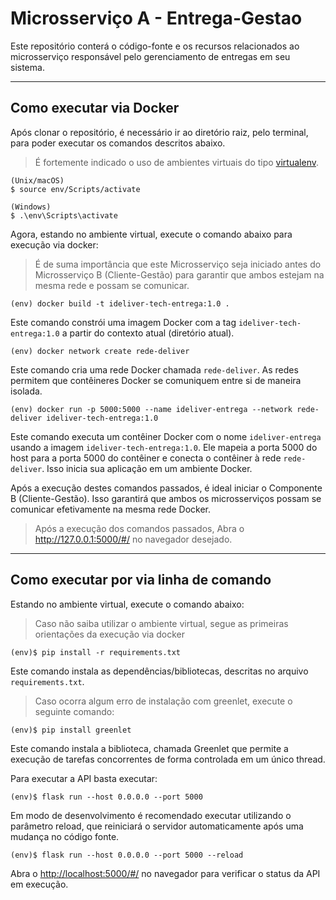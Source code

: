 # Microsserviço A - Entrega-Gestao
 Este repositório conterá o código-fonte e os recursos relacionados ao microsserviço responsável pelo gerenciamento de entregas em seu sistema.

---

## Como executar via Docker 

Após clonar o repositório, é necessário ir ao diretório raiz, pelo terminal, para poder executar os comandos descritos abaixo.

> É fortemente indicado o uso de ambientes virtuais do tipo [virtualenv](https://virtualenv.pypa.io/en/latest/installation.html).


```
(Unix/macOS)
$ source env/Scripts/activate

(Windows)
$ .\env\Scripts\activate
```

Agora, estando no ambiente virtual, execute o comando abaixo para execução via docker:

> É de suma importância que este Microsserviço seja iniciado antes do Microsserviço B (Cliente-Gestão) para garantir que ambos estejam na mesma rede e possam se comunicar.


```
(env) docker build -t ideliver-tech-entrega:1.0 .
```
Este comando constrói uma imagem Docker com a tag `ideliver-tech-entrega:1.0` a partir do contexto atual (diretório atual).


```
(env) docker network create rede-deliver
```
Este comando cria uma rede Docker chamada `rede-deliver`. As redes permitem que contêineres Docker se comuniquem entre si de maneira isolada.


```
(env) docker run -p 5000:5000 --name ideliver-entrega --network rede-deliver ideliver-tech-entrega:1.0
```
Este comando executa um contêiner Docker com o nome `ideliver-entrega` usando a imagem `ideliver-tech-entrega:1.0`. Ele mapeia a porta 5000 do host para a porta 5000 do contêiner e conecta o contêiner à rede `rede-deliver`. Isso inicia sua aplicação em um ambiente Docker.

Após a execução destes comandos passados, é ideal iniciar o Componente B (Cliente-Gestão). Isso garantirá que ambos os microsserviços possam se comunicar efetivamente na mesma rede Docker.


> Após a execução dos comandos passados, Abra o http://127.0.0.1:5000/#/ no navegador desejado.


---


## Como executar por via linha de comando

Estando no ambiente virtual, execute o comando abaixo:

> Caso não saiba utilizar o ambiente virtual, segue as primeiras orientações da execução via docker

```
(env)$ pip install -r requirements.txt
```

Este comando instala as dependências/bibliotecas, descritas no arquivo `requirements.txt`.


> Caso ocorra algum erro de instalação com greenlet, execute o seguinte comando:

```
(env)$ pip install greenlet
```

Este comando instala a biblioteca, chamada Greenlet que permite a execução de tarefas concorrentes de forma controlada em um único thread.


Para executar a API  basta executar:

```
(env)$ flask run --host 0.0.0.0 --port 5000
```

Em modo de desenvolvimento é recomendado executar utilizando o parâmetro reload, que reiniciará o servidor
automaticamente após uma mudança no código fonte. 

```
(env)$ flask run --host 0.0.0.0 --port 5000 --reload
```

Abra o [http://localhost:5000/#/](http://localhost:5000/#/) no navegador para verificar o status da API em execução. 
